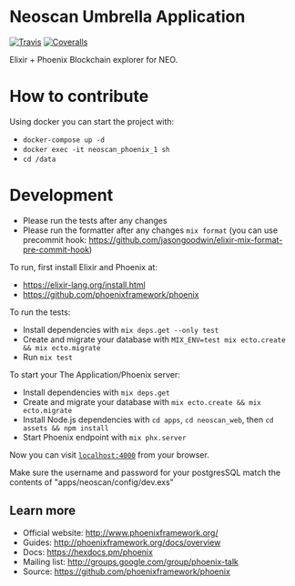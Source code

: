 # Neoscan Umbrella Application

[![Travis](https://img.shields.io/travis/CityOfZion/neo-scan.svg?branch=master&style=flat-square)](https://travis-ci.org/CityOfZion/neo-scan)
[![Coveralls](https://img.shields.io/coveralls/CityOfZion/neo-scan.svg?branch=master&style=flat-square)](https://coveralls.io/github/CityOfZion/neo-scan)

Elixir + Phoenix Blockchain explorer for NEO.
# How to contribute

Using docker you can start the project with:
- `docker-compose up -d`
- `docker exec -it neoscan_phoenix_1 sh`
- `cd /data`

# Development
- Please run the tests after any changes 
- Please run the formatter after any changes `mix format` (you can use precommit hook: https://github.com/jasongoodwin/elixir-mix-format-pre-commit-hook)

To run, first install Elixir and Phoenix at:

* https://elixir-lang.org/install.html
* https://github.com/phoenixframework/phoenix

To run the tests:
 * Install dependencies with `mix deps.get --only test`
 * Create and migrate your database with `MIX_ENV=test mix ecto.create && mix ecto.migrate`
 * Run `mix test`

To start your The Application/Phoenix server:

  * Install dependencies with `mix deps.get`
  * Create and migrate your database with `mix ecto.create && mix ecto.migrate`
  * Install Node.js dependencies with `cd apps`, `cd neoscan_web`, then `cd assets && npm install`
  * Start Phoenix endpoint with `mix phx.server`

Now you can visit [`localhost:4000`](http://localhost:4000) from your browser.

Make sure the username and password for your postgresSQL match the contents of "apps/neoscan/config/dev.exs"

## Learn more

  * Official website: http://www.phoenixframework.org/
  * Guides: http://phoenixframework.org/docs/overview
  * Docs: https://hexdocs.pm/phoenix
  * Mailing list: http://groups.google.com/group/phoenix-talk
  * Source: https://github.com/phoenixframework/phoenix
